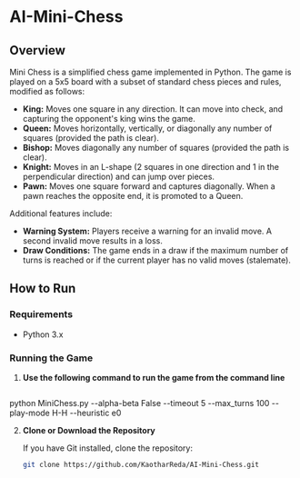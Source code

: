 # AI-Mini-Chess

## Overview

Mini Chess is a simplified chess game implemented in Python. The game is played on a 5x5 board with a subset of standard chess pieces and rules, modified as follows:

- **King:** Moves one square in any direction. It can move into check, and capturing the opponent's king wins the game.
- **Queen:** Moves horizontally, vertically, or diagonally any number of squares (provided the path is clear).
- **Bishop:** Moves diagonally any number of squares (provided the path is clear).
- **Knight:** Moves in an L-shape (2 squares in one direction and 1 in the perpendicular direction) and can jump over pieces.
- **Pawn:** Moves one square forward and captures diagonally. When a pawn reaches the opposite end, it is promoted to a Queen.

Additional features include:
- **Warning System:** Players receive a warning for an invalid move. A second invalid move results in a loss.
- **Draw Conditions:** The game ends in a draw if the maximum number of turns is reached or if the current player has no valid moves (stalemate).

## How to Run

### Requirements
- Python 3.x

### Running the Game

1. **Use the following command to run the game from the command line**

   ```bash
python MiniChess.py --alpha-beta False --timeout 5 --max_turns 100 --play-mode H-H --heuristic e0

2. **Clone or Download the Repository**

   If you have Git installed, clone the repository:
   ```bash
   git clone https://github.com/KaotharReda/AI-Mini-Chess.git
   
